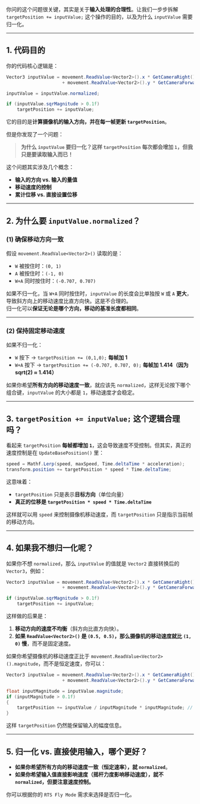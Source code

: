 你问的这个问题很关键，其实是关于**输入处理的合理性**。让我们一步步拆解 `targetPosition += inputValue;` 这个操作的目的，以及为什么 `inputValue` 需要归一化。  

---

## **1. 代码目的**
你的代码核心逻辑是：
```csharp
Vector3 inputValue = movement.ReadValue<Vector2>().x * GetCameraRight()
                     + movement.ReadValue<Vector2>().y * GetCameraForward();

inputValue = inputValue.normalized;

if (inputValue.sqrMagnitude > 0.1f)
    targetPosition += inputValue;
```
它的目的是**计算摄像机的输入方向，并在每一帧更新 `targetPosition`**。

但是你发现了一个问题：
> **为什么 `inputValue` 要归一化？这样 `targetPosition` 每次都会增加 `1`，但我只是要读取输入而已！**

这个问题其实涉及几个概念：
- **输入的方向 vs. 输入的量值**
- **移动速度的控制**
- **累计位移 vs. 直接设置位移**

---

## **2. 为什么要 `inputValue.normalized`？**
### **(1) 确保移动方向一致**
假设 `movement.ReadValue<Vector2>()` 读取的是：
- `W` 被按住时：`(0, 1)`
- `A` 被按住时：`(-1, 0)`
- `W+A` 同时按住时：`(-0.707, 0.707)`

如果不归一化，当 `W+A` 同时按住时，`inputValue` 的长度会比单独按 `W` 或 `A` **更大**，导致斜方向上的移动速度比直方向快。这是不合理的。  
归一化可以**保证无论是哪个方向，移动的基准长度都相同**。

---

### **(2) 保持固定移动速度**
如果不归一化：
- `W` 按下 → `targetPosition += (0,1,0);` **每帧加 1**
- `W+A` 按下 → `targetPosition += (-0.707, 0.707, 0);` **每帧加 1.414（因为 sqrt(2) ≈ 1.414）**

如果你希望**所有方向的移动速度一致**，就应该先 `normalized`，这样无论按下哪个组合键，`inputValue` 的大小都是 `1`，移动速度才会稳定。

---

## **3. `targetPosition += inputValue;` 这个逻辑合理吗？**
看起来 `targetPosition` **每帧都增加 `1`**，这会导致速度不受控制。但其实，真正的速度控制是在 `UpdateBasePosition()` 里：
```csharp
speed = Mathf.Lerp(speed, maxSpeed, Time.deltaTime * acceleration);
transform.position += targetPosition * speed * Time.deltaTime;
```
这意味着：
- `targetPosition` 只是表示**目标方向**（单位向量）
- **真正的位移是 `targetPosition * speed * Time.deltaTime`**

这样就可以用 `speed` 来控制摄像机移动速度，而 `targetPosition` 只是指示当前帧的移动方向。

---

## **4. 如果我不想归一化呢？**
如果你不想 `normalized`，那么 `inputValue` 的值就是 `Vector2` 直接转换后的 `Vector3`，例如：
```csharp
Vector3 inputValue = movement.ReadValue<Vector2>().x * GetCameraRight()
                     + movement.ReadValue<Vector2>().y * GetCameraForward();

if (inputValue.sqrMagnitude > 0.1f)
    targetPosition += inputValue;
```
这样做的后果是：
1. **移动方向的速度不均衡**（斜方向比直方向快）。
2. **如果 `ReadValue<Vector2>()` 是 `(0.5, 0.5)`，那么摄像机的移动速度就比 `(1, 0)` 慢**，而不是固定速度。

如果你希望摄像机的移动速度正比于 `movement.ReadValue<Vector2>().magnitude`，而不是恒定速度，你可以：
```csharp
Vector3 inputValue = movement.ReadValue<Vector2>().x * GetCameraRight()
                     + movement.ReadValue<Vector2>().y * GetCameraForward();

float inputMagnitude = inputValue.magnitude;
if (inputMagnitude > 0.1f)
{
    targetPosition += inputValue / inputMagnitude * inputMagnitude; // 只缩放方向，保持原始输入大小
}
```
这样 `targetPosition` 仍然能保留输入的幅度信息。

---

## **5. 归一化 vs. 直接使用输入，哪个更好？**
- **如果你希望所有方向的移动速度一致（恒定速率），就 `normalized`**。
- **如果你希望输入值直接影响速度（摇杆力度影响移动速度），就不 `normalized`，但要注意速度控制。**

你可以根据你的 `RTS Fly Mode` 需求来选择是否归一化。